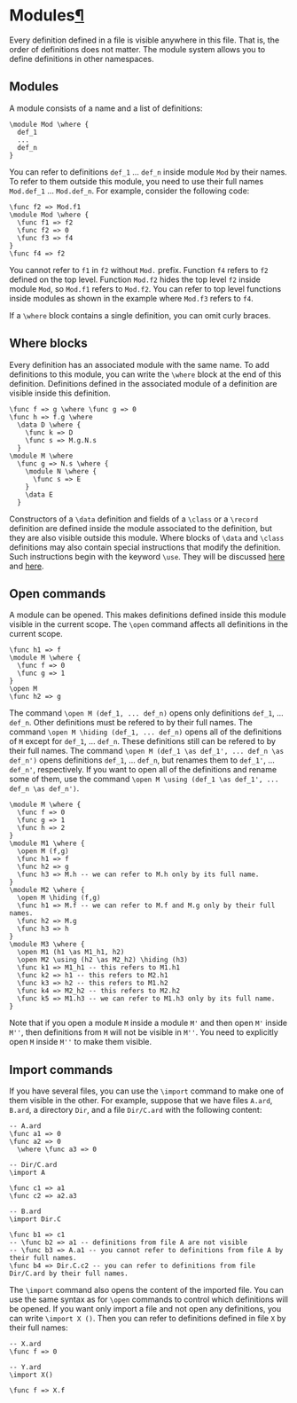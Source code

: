 <h1 id="modules-sec">Modules<a class="headerlink" href="#modules-sec" title="Permanent link">&para;</a></h1>

Every definition defined in a file is visible anywhere in this file.
That is, the order of definitions does not matter.
The module system allows you to define definitions in other namespaces.

## Modules

A module consists of a name and a list of definitions:

```arend
\module Mod \where {
  def_1
  ...
  def_n
}
```

You can refer to definitions `def_1` ... `def_n` inside module `Mod` by their names.
To refer to them outside this module, you need to use their full names `Mod.def_1` ... `Mod.def_n`.
For example, consider the following code:

```arend
\func f2 => Mod.f1
\module Mod \where {
  \func f1 => f2
  \func f2 => 0
  \func f3 => f4
}
\func f4 => f2
```

You cannot refer to `f1` in `f2` without `Mod.` prefix.
Function `f4` refers to `f2` defined on the top level.
Function `Mod.f2` hides the top level `f2` inside module `Mod`, so `Mod.f1` refers to `Mod.f2`.
You can refer to top level functions inside modules as shown in the example where `Mod.f3` refers to `f4`.

If a `\where` block contains a single definition, you can omit curly braces.

## Where blocks

Every definition has an associated module with the same name.
To add definitions to this module, you can write the `\where` block at the end of this definition.
Definitions defined in the associated module of a definition are visible inside this definition.

```arend
\func f => g \where \func g => 0
\func h => f.g \where
  \data D \where {
    \func k => D
    \func s => M.g.N.s
  }
\module M \where
  \func g => N.s \where {
    \module N \where {
      \func s => E
    }
    \data E
  }
```

Constructors of a `\data` definition and fields of a `\class` or a `\record` definition are defined inside the module associated to the definition, but they are also visible outside this module.
Where blocks of `\data` and `\class` definitions may also contain special instructions that modify the definition.
Such instructions begin with the keyword `\use`.
They will be discussed [here](/language-reference/definitions/coercion) and [here](/language-reference/definitions/level).

## Open commands

A module can be opened.
This makes definitions defined inside this module visible in the current scope.
The `\open` command affects all definitions in the current scope.

```arend
\func h1 => f
\module M \where {
  \func f => 0
  \func g => 1
}
\open M
\func h2 => g
```

The command `\open M (def_1, ... def_n)` opens only definitions `def_1`, ... `def_n`.
Other definitions must be refered to by their full names.
The command `\open M \hiding (def_1, ... def_n)` opens all of the definitions of `M` except for `def_1`, ... `def_n`.
These definitions still can be refered to by their full names.
The command `\open M (def_1 \as def_1', ... def_n \as def_n')` opens definitions `def_1`, ... `def_n`, but renames them to `def_1'`, ... `def_n'`, respectively.
If you want to open all of the definitions and rename some of them, use the command `\open M \using (def_1 \as def_1', ... def_n \as def_n')`.

```arend
\module M \where {
  \func f => 0
  \func g => 1
  \func h => 2
}
\module M1 \where {
  \open M (f,g)
  \func h1 => f
  \func h2 => g
  \func h3 => M.h -- we can refer to M.h only by its full name.
}
\module M2 \where {
  \open M \hiding (f,g)
  \func h1 => M.f -- we can refer to M.f and M.g only by their full names.
  \func h2 => M.g
  \func h3 => h
}
\module M3 \where {
  \open M1 (h1 \as M1_h1, h2)
  \open M2 \using (h2 \as M2_h2) \hiding (h3)
  \func k1 => M1_h1 -- this refers to M1.h1
  \func k2 => h1 -- this refers to M2.h1
  \func k3 => h2 -- this refers to M1.h2
  \func k4 => M2_h2 -- this refers to M2.h2
  \func k5 => M1.h3 -- we can refer to M1.h3 only by its full name.
}
```

Note that if you open a module `M` inside a module `M'` and then open `M'` inside `M''`, then definitions from `M` will not be visible in `M''`.
You need to explicitly open `M` inside `M''` to make them visible.

## Import commands

If you have several files, you can use the `\import` command to make one of them visible in the other.
For example, suppose that we have files `A.ard`, `B.ard`, a directory `Dir`, and a file `Dir/C.ard` with the following content:

```arend
-- A.ard
\func a1 => 0
\func a2 => 0
  \where \func a3 => 0
```

```arend
-- Dir/C.ard
\import A

\func c1 => a1
\func c2 => a2.a3
```

```arend
-- B.ard
\import Dir.C

\func b1 => c1
-- \func b2 => a1 -- definitions from file A are not visible
-- \func b3 => A.a1 -- you cannot refer to definitions from file A by their full names.
\func b4 => Dir.C.c2 -- you can refer to definitions from file Dir/C.ard by their full names.
```

The `\import` command also opens the content of the imported file.
You can use the same syntax as for `\open` commands to control which definitions will be opened.
If you want only import a file and not open any definitions, you can write `\import X ()`.
Then you can refer to definitions defined in file `X` by their full names:

```arend
-- X.ard
\func f => 0
```

```arend
-- Y.ard
\import X()

\func f => X.f
```
